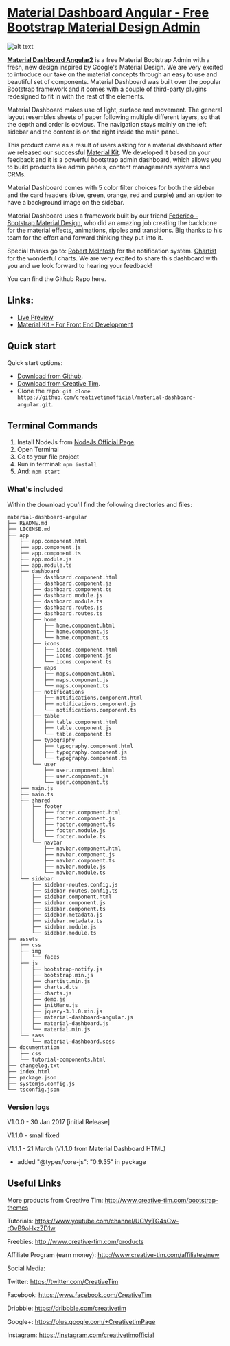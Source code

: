 # [Material Dashboard Angular - Free Bootstrap Material Design Admin](https://www.creative-tim.com/product/material-dashboard-angular2)

![alt text](http://s3.amazonaws.com/creativetim_bucket/products/53/original/opt_md_angular_thumbnail.jpg "Material Dashboard Angular 2 Free")

**[Material Dashboard Angular2](https://www.creative-tim.com/product/material-dashboard-angular2/)** is a free Material Bootstrap Admin with a fresh, new design inspired by Google's Material Design. We are very excited to introduce our take on the material concepts through an easy to use and beautiful set of components. Material Dashboard was built over the popular Bootstrap framework and it comes with a couple of third-party plugins redesigned to fit in with the rest of the elements.

Material Dashboard makes use of light, surface and movement. The general layout resembles sheets of paper following multiple different layers, so that the depth and order is obvious. The navigation stays mainly on the left sidebar and the content is on the right inside the main panel.

This product came as a result of users asking for a material dashboard after we released our successful [Material Kit](http://www.creative-tim.com/product/material-kit). We developed it based on your feedback and it is a powerful bootstrap admin dashboard, which allows you to build products like admin panels, content managements systems and CRMs.

Material Dashboard comes with 5 color filter choices for both the sidebar and the card headers (blue, green, orange, red and purple) and an option to have a background image on the sidebar.

Material Dashboard uses a framework built by our friend [Federico - Bootstrap Material Design](http://fezvrasta.github.io/bootstrap-material-design/), who did an amazing job creating the backbone for the material effects, animations, ripples and transitions. Big thanks to his team for the effort and forward thinking they put into it.

Special thanks go to:
[Robert McIntosh](https://github.com/mouse0270/bootstrap-notify) for the notification system.
[Chartist](https://gionkunz.github.io/chartist-js/) for the wonderful charts.
We are very excited to share this dashboard with you and we look forward to hearing your feedback!

You can find the Github Repo here.

## Links:

+ [Live Preview](https://www.creative-tim.com/product/material-dashboard-angular2)
+ [Material Kit - For Front End Development](http://www.creative-tim.com/product/material-kit?ref=github-md-angular)

## Quick start

Quick start options:

- [Download from Github](https://github.com/creativetimofficial/material-dashboard-angular/archive/master.zip).
- [Download from Creative Tim](http://www.creative-tim.com/product/material-dashboard-angular2).
- Clone the repo: `git clone https://github.com/creativetimofficial/material-dashboard-angular.git`.

## Terminal Commands

1. Install NodeJs from [NodeJs Official Page](https://nodejs.org/en).
2. Open Terminal
3. Go to your file project
4. Run in terminal: ```npm install```
5. And: ```npm start```

### What's included

Within the download you'll find the following directories and files:

```
material-dashboard-angular
├── README.md
├── LICENSE.md
├── app
│   ├── app.component.html
│   ├── app.component.js
│   ├── app.component.ts
│   ├── app.module.js
│   ├── app.module.ts
│   ├── dashboard
│   │   ├── dashboard.component.html
│   │   ├── dashboard.component.js
│   │   ├── dashboard.component.ts
│   │   ├── dashboard.module.js
│   │   ├── dashboard.module.ts
│   │   ├── dashboard.routes.js
│   │   ├── dashboard.routes.ts
│   │   ├── home
│   │   │   ├── home.component.html
│   │   │   ├── home.component.js
│   │   │   └── home.component.ts
│   │   ├── icons
│   │   │   ├── icons.component.html
│   │   │   ├── icons.component.js
│   │   │   └── icons.component.ts
│   │   ├── maps
│   │   │   ├── maps.component.html
│   │   │   ├── maps.component.js
│   │   │   └── maps.component.ts
│   │   ├── notifications
│   │   │   ├── notifications.component.html
│   │   │   ├── notifications.component.js
│   │   │   └── notifications.component.ts
│   │   ├── table
│   │   │   ├── table.component.html
│   │   │   ├── table.component.js
│   │   │   └── table.component.ts
│   │   ├── typography
│   │   │   ├── typography.component.html
│   │   │   ├── typography.component.js
│   │   │   └── typography.component.ts
│   │   └── user
│   │       ├── user.component.html
│   │       ├── user.component.js
│   │       └── user.component.ts
│   ├── main.js
│   ├── main.ts
│   ├── shared
│   │   ├── footer
│   │   │   ├── footer.component.html
│   │   │   ├── footer.component.js
│   │   │   ├── footer.component.ts
│   │   │   ├── footer.module.js
│   │   │   └── footer.module.ts
│   │   └── navbar
│   │       ├── navbar.component.html
│   │       ├── navbar.component.js
│   │       ├── navbar.component.ts
│   │       ├── navbar.module.js
│   │       └── navbar.module.ts
│   └── sidebar
│       ├── sidebar-routes.config.js
│       ├── sidebar-routes.config.ts
│       ├── sidebar.component.html
│       ├── sidebar.component.js
│       ├── sidebar.component.ts
│       ├── sidebar.metadata.js
│       ├── sidebar.metadata.ts
│       ├── sidebar.module.js
│       └── sidebar.module.ts
├── assets
│   ├── css
│   ├── img
│   │   └── faces
│   ├── js
│   │   ├── bootstrap-notify.js
│   │   ├── bootstrap.min.js
│   │   ├── chartist.min.js
│   │   ├── charts.d.ts
│   │   ├── charts.js
│   │   ├── demo.js
│   │   ├── initMenu.js
│   │   ├── jquery-3.1.0.min.js
│   │   ├── material-dashboard-angular.js
│   │   ├── material-dashboard.js
│   │   └── material.min.js
│   └── sass
│       └── material-dashboard.scss
├── documentation
│   ├── css
│   └── tutorial-components.html
├── changelog.txt
├── index.html
├── package.json
├── systemjs.config.js
└── tsconfig.json

```
### Version logs

V1.0.0 - 30 Jan 2017 [initial Release]

V1.1.0 - small fixed

V1.1.1 - 21 March (V1.1.0 from Material Dashboard HTML)
- added "@types/core-js": "0.9.35" in package


## Useful Links

More products from Creative Tim: <http://www.creative-tim.com/bootstrap-themes>

Tutorials: <https://www.youtube.com/channel/UCVyTG4sCw-rOvB9oHkzZD1w>

Freebies: <http://www.creative-tim.com/products>

Affiliate Program (earn money): <http://www.creative-tim.com/affiliates/new>

Social Media:

Twitter: <https://twitter.com/CreativeTim>

Facebook: <https://www.facebook.com/CreativeTim>

Dribbble: <https://dribbble.com/creativetim>

Google+: <https://plus.google.com/+CreativetimPage>

Instagram: <https://instagram.com/creativetimofficial>
